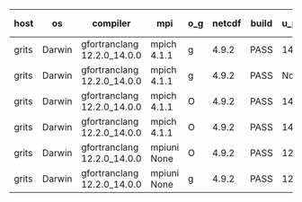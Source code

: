 

| host     | os       | compiler                              | mpi                      | o_g        | netcdf        | build       | u_pass          | u_fail          | s_pass            | s_fail            | e_pass             | e_fail             | nuopc_pass       | nuopc_fail       | artifacts link          |
|----------|----------|---------------------------------------|--------------------------|------------|---------------|-------------|-----------------|-----------------|-------------------|-------------------|--------------------|--------------------|------------------|------------------|-------------------------|
| grits | Darwin | gfortranclang 12.2.0_14.0.0 | mpich 4.1.1  | g | 4.9.2  | PASS | 14090 | 1 | 49 | 0 | 81 | 0 | 43 | 4 | <a href="https://github.com/esmf-org/esmf-test-artifacts/tree/8c7e00973624fa264bbee130401b8f65f0bdc774/fix_darwin_trace/gfortranclang/12.2.0_14.0.0/g/mpich/4.1.1" target="_blank">8c7e009</a> | 
| grits | Darwin | gfortranclang 12.2.0_14.0.0 | mpich 4.1.1  | g | 4.9.2  | PASS | None | None | None | None | None | None | None | None | <a href="https://github.com/esmf-org/esmf-test-artifacts/tree/96c83e73a302ff504c55c2ca0b35e319a17c1b86/fix_darwin_trace/gfortranclang/12.2.0_14.0.0/g/mpich/4.1.1" target="_blank">96c83e7</a> | 
| grits | Darwin | gfortranclang 12.2.0_14.0.0 | mpich 4.1.1  | O | 4.9.2  | PASS | 14090 | 1 | 49 | 0 | 81 | 0 | 43 | 4 | <a href="https://github.com/esmf-org/esmf-test-artifacts/tree/5132712c3234f9c70572fdd4f5fa7daa84fda67b/fix_darwin_trace/gfortranclang/12.2.0_14.0.0/O/mpich/4.1.1" target="_blank">5132712</a> | 
| grits | Darwin | gfortranclang 12.2.0_14.0.0 | mpich 4.1.1  | O | 4.9.2  | PASS | 14090 | 1 | 49 | 0 | 81 | 0 | 43 | 4 | <a href="https://github.com/esmf-org/esmf-test-artifacts/tree/febffc97ff705075b1af716f3d2077b1615daa50/fix_darwin_trace/gfortranclang/12.2.0_14.0.0/O/mpich/4.1.1" target="_blank">febffc9</a> | 
| grits | Darwin | gfortranclang 12.2.0_14.0.0 | mpiuni None  | O | 4.9.2  | PASS | 12423 | 0 | 8 | 0 | 44 | 0 | None | None | <a href="https://github.com/esmf-org/esmf-test-artifacts/tree/eff429974af0494544306b562f763d1c9cd1bb81/fix_darwin_trace/gfortranclang/12.2.0_14.0.0/O/mpiuni/None" target="_blank">eff4299</a> | 
| grits | Darwin | gfortranclang 12.2.0_14.0.0 | mpiuni None  | g | 4.9.2  | PASS | 12423 | 0 | 8 | 0 | 44 | 0 | None | None | <a href="https://github.com/esmf-org/esmf-test-artifacts/tree/df1aea28ebd4161ed324b4fe1c217f72fddb7169/fix_darwin_trace/gfortranclang/12.2.0_14.0.0/g/mpiuni/None" target="_blank">df1aea2</a> | 
